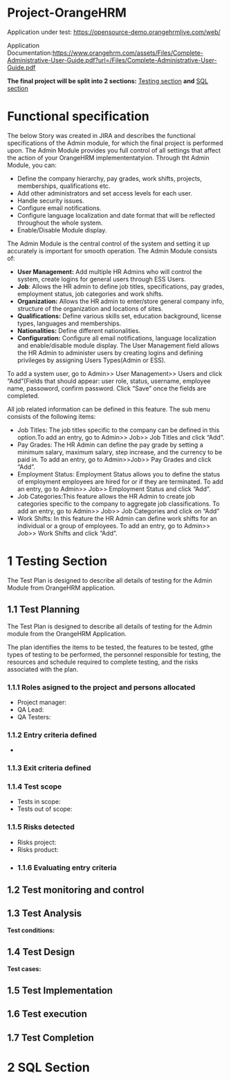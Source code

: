 # Project-OrangeHRM
Application under test: https://opensource-demo.orangehrmlive.com/web/

 Application Documentation:https://www.orangehrm.com/assets/Files/Complete-Administrative-User-Guide.pdf?url=/Files/Complete-Administrative-User-Guide.pdf
 
**The final project will be split into 2 sections:** [Testing section]() **and** [SQL section]()

# Functional specification
The below Story was created in JIRA and describes the functional specifications of the Admin module, for which the final project is performed upon.
The Admin Module provides you full control of all settings that affect the action of your OrangeHRM implemententatyion. Through tht Admin Module, you can:
*  Define the company hierarchy, pay grades, work shifts, projects, memberships, qualifications etc.
*  Add other administrators and set access levels for each user.
*  Handle security issues.
*  Configure email notifications.
*  Configure language localization and date format that will be reflected throughout the whole system.
*  Enable/Disable Module display.

The Admin Module is the central control of the system and setting it up accurately is important for smooth 
operation.
The Admin Module consists of:
* **User Management:** Add multiple HR Admins who will control the system, create logins for general users 
through ESS Users.
* **Job**: Allows the HR admin to define job titles, specifications, pay grades, employment status, job categories 
and work shifts.
* **Organization:** Allows the HR admin to enter/store general company info, structure of the organization and 
locations of sites.
* **Qualifications:** Define various skills set, education background, license types, languages and memberships.
* **Nationalities:** Define different nationalities.
* **Configuration:** Configure all email notifications, language localization and enable/disable module display.
The User Management field allows the HR Admin to administer users by creating logins and defining privileges by assigning Users Types(Admin or ESS).

To add a system user,  go to Admin>> User Management>> Users and click “Add”(Fields that should appear: user role, status, username, employee name, passoword, confirm password.  Click “Save” once the fields are completed.

All job related information can be defined in this feature. The sub menu consists of the following items:
*  Job Titles: The job titles specific to the company can be defined in this option.To add an entry, go to Admin>> Job>> Job Titles and click “Add”.
*  Pay Grades: The HR Admin can define the pay grade by setting a minimum salary, maximum salary, step increase, and the 
currency to be paid in. To add an entry, go to Admin>>Job>> Pay Grades and click “Add”.
*  Employment Status: Employment Status allows you to define the status of employment employees are hired for or if they are 
terminated. To add an entry, go to Admin>> Job>> Employment Status and click “Add”.
*  Job Categories:This feature allows the HR Admin to create job categories specific to the company to aggregate job 
classifications. To add an entry, go to Admin>> Job>> Job Categories and click on “Add”
*  Work Shifts: In this feature the HR Admin can define work shifts for an individual or a group of employees. To add an 
entry, go to Admin>> Job>> Work Shifts and click “Add”.
# 1 Testing Section
The Test Plan is designed to describe all details of testing for the  Admin Module from OrangeHRM application.

## 1.1 Test Planning
The Test Plan is designed to describe all details of testing for the Admin module from the OrangeHRM Application.

The plan identifies the items to be tested, the features to be tested, gthe types of testing to be performed, the personnel responsible for testing, the resources and schedule required to complete testing, and the risks associated with the plan.

### 1.1.1 Roles asigned to the project and persons allocated
* Project manager:
* QA Lead:
* QA Testers:

### 1.1.2 Entry criteria defined
* 
### 1.1.3 Exit criteria defined
### 1.1.4 Test scope
* Tests in scope:
* Tests out of scope:
### 1.1.5 Risks detected
* Risks project:
* Risks product:
* ### 1.1.6 Evaluating entry criteria
## 1.2 Test monitoring and control
## 1.3 Test Analysis
**Test conditions:**
## 1.4 Test Design
**Test cases:**
## 1.5 Test Implementation

## 1.6 Test execution
## 1.7 Test Completion
# 2 SQL Section

